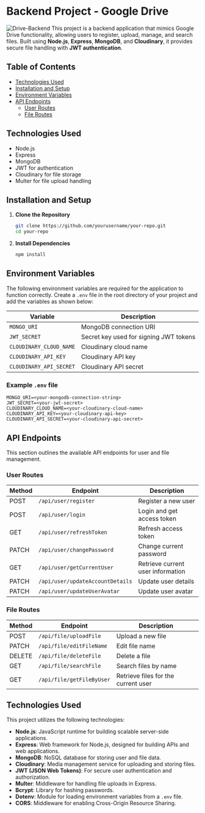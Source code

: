 # Backend Project - Google Drive
![Drive-Backend](https://socialify.git.ci/Anubhav-Ghosh1/Drive-Backend/image?forks=1&issues=1&language=1&name=1&owner=1&pulls=1&stargazers=1&theme=Dark)
This project is a backend application that mimics Google Drive functionality, allowing users to register, upload, manage, and search files. Built using **Node.js**, **Express**, **MongoDB**, and **Cloudinary**, it provides secure file handling with **JWT authentication**.

## Table of Contents
- [Technologies Used](#technologies-used)
- [Installation and Setup](#installation-and-setup)
- [Environment Variables](#environment-variables)
- [API Endpoints](#api-endpoints)
    - [User Routes](#user-routes)
    - [File Routes](#file-routes)

## Technologies Used
- Node.js
- Express
- MongoDB
- JWT for authentication
- Cloudinary for file storage
- Multer for file upload handling

## Installation and Setup

1. **Clone the Repository**
   ```bash
   git clone https://github.com/yourusername/your-repo.git
   cd your-repo
   
2. **Install Dependencies**
    ```bash
    npm install
    ```

## Environment Variables

The following environment variables are required for the application to function correctly. Create a `.env` file in the root directory of your project and add the variables as shown below:

| Variable                  | Description                                      |
|---------------------------|--------------------------------------------------|
| `MONGO_URI`               | MongoDB connection URI                           |
| `JWT_SECRET`              | Secret key used for signing JWT tokens           |
| `CLOUDINARY_CLOUD_NAME`   | Cloudinary cloud name                            |
| `CLOUDINARY_API_KEY`      | Cloudinary API key                               |
| `CLOUDINARY_API_SECRET`   | Cloudinary API secret                            |

### Example `.env` file
```plaintext
MONGO_URI=<your-mongodb-connection-string>
JWT_SECRET=<your-jwt-secret>
CLOUDINARY_CLOUD_NAME=<your-cloudinary-cloud-name>
CLOUDINARY_API_KEY=<your-cloudinary-api-key>
CLOUDINARY_API_SECRET=<your-cloudinary-api-secret>
```

## API Endpoints

This section outlines the available API endpoints for user and file management.

### User Routes

| Method | Endpoint                     | Description                     |
|--------|-------------------------------|---------------------------------|
| POST   | `/api/user/register`          | Register a new user             |
| POST   | `/api/user/login`             | Login and get access token      |
| GET    | `/api/user/refreshToken`      | Refresh access token            |
| PATCH  | `/api/user/changePassword`    | Change current password         |
| GET    | `/api/user/getCurrentUser`    | Retrieve current user information|
| PATCH  | `/api/user/updateAccountDetails` | Update user details         |
| PATCH  | `/api/user/updateUserAvatar`  | Update user avatar              |

### File Routes

| Method | Endpoint                  | Description                  |
|--------|----------------------------|------------------------------|
| POST   | `/api/file/uploadFile`     | Upload a new file           |
| PATCH  | `/api/file/editFileName`   | Edit file name              |
| DELETE | `/api/file/deleteFile`     | Delete a file               |
| GET    | `/api/file/searchFile`     | Search files by name        |
| GET    | `/api/file/getFileByUser`  | Retrieve files for the current user |

## Technologies Used

This project utilizes the following technologies:

- **Node.js**: JavaScript runtime for building scalable server-side applications.
- **Express**: Web framework for Node.js, designed for building APIs and web applications.
- **MongoDB**: NoSQL database for storing user and file data.
- **Cloudinary**: Media management service for uploading and storing files.
- **JWT (JSON Web Tokens)**: For secure user authentication and authorization.
- **Multer**: Middleware for handling file uploads in Express.
- **Bcrypt**: Library for hashing passwords.
- **Dotenv**: Module for loading environment variables from a `.env` file.
- **CORS**: Middleware for enabling Cross-Origin Resource Sharing.
